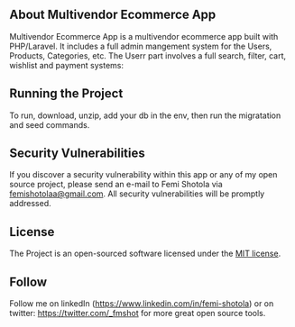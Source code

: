 ## About Multivendor Ecommerce App
Multivendor Ecommerce App is a multivendor ecommerce app built with PHP/Laravel. It includes a full admin mangement system for the Users, Products, Categories, etc. The Userr part involves a full search, filter, cart, wishlist and payment systems:

## Running the Project
 To run, download, unzip, add your db in the env, then run the migratation and seed commands.
 
## Security Vulnerabilities

If you discover a security vulnerability within this app or any of my open source project, please send an e-mail to Femi Shotola via [femishotolaa@gmail.com](mailto:femishotolaa@gmail.com). All security vulnerabilities will be promptly addressed.

## License

The Project is an open-sourced software licensed under the [MIT license](https://opensource.org/licenses/MIT).

## Follow

Follow me on linkedIn (https://www.linkedin.com/in/femi-shotola) or on twitter: https://twitter.com/_fmshot for more great open source tools.

